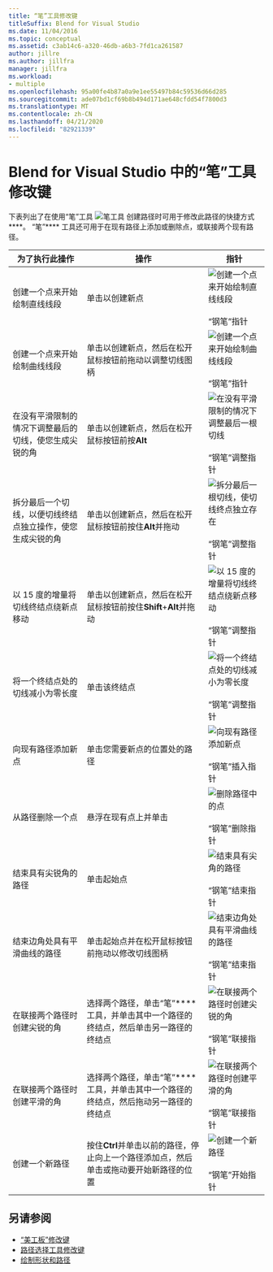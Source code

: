 ```yaml
---
title: “笔”工具修改键
titleSuffix: Blend for Visual Studio
ms.date: 11/04/2016
ms.topic: conceptual
ms.assetid: c3ab14c6-a320-46db-a6b3-7fd1ca261587
author: jillre
ms.author: jillfra
manager: jillfra
ms.workload:
- multiple
ms.openlocfilehash: 95a00fe4b87a0a9e1ee55497b84c59536d66d285
ms.sourcegitcommit: ade07bd1cf69b8b494d171ae648cfdd54f7800d3
ms.translationtype: MT
ms.contentlocale: zh-CN
ms.lasthandoff: 04/21/2020
ms.locfileid: "82921339"
---
```

# <a name="pen-tool-modifier-keys-in-blend-for-visual-studio"></a>Blend for Visual Studio 中的“笔”工具修改键

下表列出了在使用“笔”工具 ![笔工具](../designers/media/d514358f-185a-412f-a55d-36633b25dc8a.png) 创建路径时可用于修改此路径的快捷方式****。 “笔”**** 工具还可用于在现有路径上添加或删除点，或联接两个现有路径。

|为了执行此操作|操作|指针|
| - |-------------|-------------|
|创建一个点来开始绘制直线线段|单击以创建新点|![创建一个点来开始绘制直线线段](../designers/media/0bfb1b71-80ac-4ad4-aed8-40e09f8b7ab8.png)<br /><br /> “钢笔”指针|
|创建一个点来开始绘制曲线线段|单击以创建新点，然后在松开鼠标按钮前拖动以调整切线图柄|![创建一个点来开始绘制曲线线段](../designers/media/0bfb1b71-80ac-4ad4-aed8-40e09f8b7ab8.png)<br /><br /> “钢笔”指针|
|在没有平滑限制的情况下调整最后的切线，使您生成尖锐的角|单击以创建新点，然后在松开鼠标按钮前按**Alt**|![在没有平滑限制的情况下调整最后一根切线](../designers/media/317e5475-b70c-489f-9477-110a98639ade.png)<br /><br /> “钢笔”调整指针|
|拆分最后一个切线，以便切线终结点独立操作，使您生成尖锐的角|单击以创建新点，然后在松开鼠标按钮前按住**Alt**并拖动|![拆分最后一根切线，使切线终点独立存在](../designers/media/317e5475-b70c-489f-9477-110a98639ade.png)<br /><br /> “钢笔”调整指针|
|以 15 度的增量将切线终结点绕新点移动|单击以创建新点，然后在松开鼠标按钮前按住**Shift**+**Alt**并拖动|![以 15 度的增量将切线终结点绕新点移动](../designers/media/317e5475-b70c-489f-9477-110a98639ade.png)<br /><br /> “钢笔”调整指针|
|将一个终结点处的切线减小为零长度|单击该终结点|![将一个终结点处的切线减小为零长度](../designers/media/317e5475-b70c-489f-9477-110a98639ade.png)<br /><br /> “钢笔”调整指针|
|向现有路径添加新点|单击您需要新点的位置处的路径|![向现有路径添加新点](../designers/media/b004ad5a-33a4-46ae-81c0-20be0d819332.png)<br /><br /> “钢笔”插入指针|
|从路径删除一个点|悬浮在现有点上并单击|![删除路径中的点](../designers/media/08a64b78-f3df-4730-8169-c56b5631b071.png)<br /><br /> “钢笔”删除指针|
|结束具有尖锐角的路径|单击起始点|![结束具有尖角的路径](../designers/media/a12fd3b4-a553-4762-b01c-c35efa594362.png)<br /><br /> “钢笔”结束指针|
|结束边角处具有平滑曲线的路径|单击起始点并在松开鼠标按钮前拖动以修改切线图柄|![结束边角处具有平滑曲线的路径](../designers/media/a12fd3b4-a553-4762-b01c-c35efa594362.png)<br /><br /> “钢笔”结束指针|
|在联接两个路径时创建尖锐的角|选择两个路径，单击“笔”**** 工具，并单击其中一个路径的终结点，然后单击另一路径的终结点|![在联接两个路径时创建尖锐的角](../designers/media/bd12dfa4-112e-4f37-9765-3479e6b69894.png)<br /><br /> “钢笔”联接指针|
|在联接两个路径时创建平滑的角|选择两个路径，单击“笔”**** 工具，并单击其中一个路径的终结点，然后拖动另一路径的终结点|![在联接两个路径时创建平滑的角](../designers/media/bd12dfa4-112e-4f37-9765-3479e6b69894.png)<br /><br /> “钢笔”联接指针|
|创建一个新路径|按住**Ctrl**并单击以前的路径，停止向上一个路径添加点，然后单击或拖动要开始新路径的位置|![创建一个新路径](../designers/media/69758176-5f53-465b-808c-f13fd1a0b3f2.png)<br /><br /> “钢笔”开始指针|

## <a name="see-also"></a>另请参阅

- [“美工板”修改键](artboard-modifier-keys-in-blend.md)
- [路径选择工具修改键](direct-selection-tool-modifier-keys-in-blend.md)
- [绘制形状和路径](draw-shapes-and-paths.md)